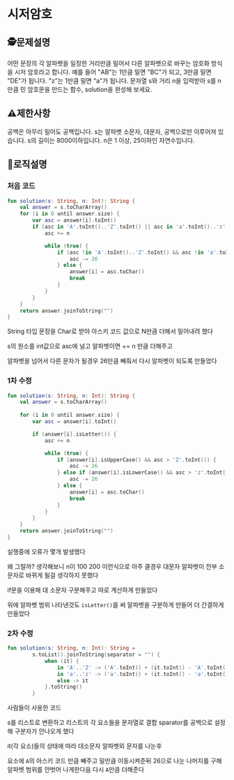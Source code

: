 시저암호
=
## 🕵️문제설명
어떤 문장의 각 알파벳을 일정한 거리만큼 밀어서 다른 알파벳으로 바꾸는 암호화 방식을 시저 암호라고 합니다. 예를 들어 "AB"는 1만큼 밀면 "BC"가 되고, 3만큼 밀면 "DE"가 됩니다. "z"는 1만큼 밀면 "a"가 됩니다. 문자열 s와 거리 n을 입력받아 s를 n만큼 민 암호문을 만드는 함수, solution을 완성해 보세요.

## ⚠️제한사항

공백은 아무리 밀어도 공백입니다.
s는 알파벳 소문자, 대문자, 공백으로만 이루어져 있습니다.
s의 길이는 8000이하입니다.
n은 1 이상, 25이하인 자연수입니다.


## 🔎로직설명
### 처음 코드
```kotlin
fun solution(s: String, n: Int): String {
    val answer = s.toCharArray()
    for (i in 0 until answer.size) {
        var asc = answer[i].toInt()
        if (asc in 'A'.toInt()..'Z'.toInt() || asc in 'a'.toInt()..'z'.toInt()) {
            asc += n

            while (true) {
                if (asc !in 'A'.toInt()..'Z'.toInt() && asc !in 'a'.toInt()..'z'.toInt()) {
                    asc -= 26
                } else {
                    answer[i] = asc.toChar()
                    break
                }
            }
        }
    }
    return answer.joinToString("")
}
```
String 타입 문장을 Char로 받아 아스키 코드 값으로 N만큼 더해서 밀어내려 했다

s의 원소를 int값으로 asc에 널고 알파벳이면 += n 만큼 더해주고

알파벳을 넘어서 다른 문자가 될경우 26만큼 빼줘서 다시 알파벳이 되도록 만들었다

### 1차 수정

```kotlin
fun solution(s: String, n: Int): String {
    val answer = s.toCharArray()
    
    for (i in 0 until answer.size) {
        var asc = answer[i].toInt()

        if (answer[i].isLetter()) {
            asc += n

            while (true) {
                if (answer[i].isUpperCase() && asc > 'Z'.toInt()) {
                    asc -= 26
                } else if (answer[i].isLowerCase() && asc > 'z'.toInt()) {
                    asc -= 26
                } else {
                    answer[i] = asc.toChar()
                    break
                }
            }
        }
    }
    return answer.joinToString("")
}
```
실행중에 오류가 몇개 발생했다

왜 그럴까? 생각해보니 n이 100 200 이런식으로 아주 클경우 대문자 알파벳이 전부 소문자로 바뀌게 될걸 생각하지 못했다

if문을 이용해 대 소문자 구분해주고 따로 계산하게 만들었다

위에 알파벳 범위 나타낸것도 `isLetter()`를 써 알파벳을 구분하게 만들어 더 간결하게 만들었다

### 2차 수정

```kotlin
fun solution(s: String, n: Int): String =
        s.toList().joinToString(separator = "") {
            when (it) {
                in 'A'..'Z' -> ('A'.toInt() + (it.toInt() - 'A'.toInt() + n) % ('Z' - 'A' + 1)).toChar()
                in 'a'..'z' -> ('a'.toInt() + (it.toInt() - 'a'.toInt() + n) % ('z' - 'a' + 1)).toChar()
                else -> it
            }.toString()
        }
```
사람들이 사용한 코드

s를 리스트로 변환하고 리스트의 각 요소들을 문자열로 결합 sparator를 공백으로 설정해 구분자가 안나오게 했다

it(각 요소)들의 상태에 따라 대소문자 알파벳외 문자를 나눈후

요소에 `A`의 아스키 코드 만큼 빼주고 밀만큼 이동시켜준뒤 26으로 나눈 나머지를 구해 알파벳 범위를 안벗어 나게한다음 다시 `A`만큼 더해준다

